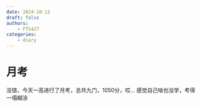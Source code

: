 ```yaml
---
date: 2024-10-12
draft: false
authors:
    - FTS427
categories:
    - diary
---
```


# 月考

没错，今天一高进行了月考，总共九门，1050分，哎... 感觉自己啥也没学，考得一塌糊涂

